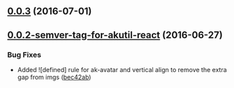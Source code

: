 <a name="0.0.3"></a>
## [0.0.3](https://aui-team-bot/https://bitbucket.org/atlassian/atlaskit/compare/0.0.2-semver-tag-for-akutil-react...v0.0.3) (2016-07-01)



<a name="0.0.2-semver-tag-for-akutil-react"></a>
## [0.0.2-semver-tag-for-akutil-react](https://aui-team-bot/https://bitbucket.org/atlassian/atlaskit/compare/bec42ab...0.0.2-semver-tag-for-akutil-react) (2016-06-27)


### Bug Fixes

* Added ![defined] rule for ak-avatar and vertical align to remove the extra gap from imgs ([bec42ab](https://aui-team-bot/https://bitbucket.org/atlassian/atlaskit/commits/bec42ab))



